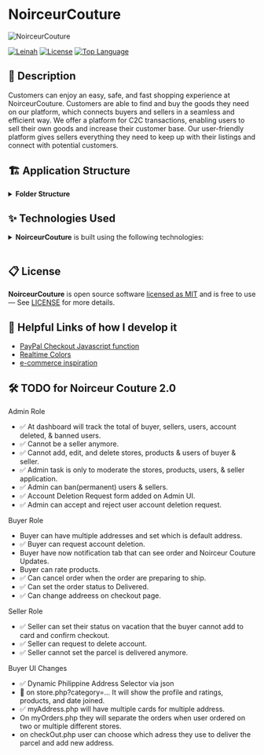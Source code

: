 # NoirceurCouture
![NoirceurCouture](https://github.com/LeinahI/NoirceurCouture/assets/53577436/04d31568-5d84-4ba2-a2f0-bf95d0ed596c)

[![Leinah](https://custom-icon-badges.demolab.com/badge/made%20by%20-Leinah-556bf2?logo=github&logoColor=white&labelColor=101827)](https://github.com/LeinahI)
[![License](https://img.shields.io/github/license/LeinahI/NoirceurCouture?color=dddddd&labelColor=000000)](https://github.com/LeinahI/NoirceurCouture/blob/main/LICENSE)
[![Top Language](https://img.shields.io/github/languages/top/LeinahI/NoirceurCouture?logo=php&logoColor=&label=PHP)](#)

## 📝 Description
Customers can enjoy an easy, safe, and fast shopping experience at NoirceurCouture. Customers are able to find and buy the goods they need on our platform, which connects buyers and sellers in a seamless and efficient way. We offer a platform for C2C transactions, enabling users to sell their own goods and increase their customer base. Our user-friendly platform gives sellers everything they need to keep up with their listings and connect with potential customers.


## 🏗 Application Structure
<details><summary><b>Folder Structure</b></summary>
  
```
NoirceurCouture
├─ admin
│  ├─ assets
│  │  ├─ css
│  │  └─ js
│  ├─ models
│  ├─ partials
├─ assets
│  ├─ css
│  ├─ images
│  │  ├─ index
│  │  └─ logo
│  ├─ js
│  └─ uploads
│     ├─ brands
│     ├─ products
│     └─ slideshow
├─ middleware
├─ models
├─ partials
├─ seller
│  ├─ assets
│  │  ├─ css
│  │  └─ js
│  ├─ models
│  ├─ partials
└─ views
```
</details>

## ✨ Technologies Used
<details><summary><b>NoirceurCouture</b> is built using the following technologies:</summary>

- [PHP](https://www.php.net/): PHP is a server-side scripting language to create webpages.
- [Bootstrap](https://getbootstrap.com/docs/5.3/getting-started/introduction/): Boostrap is a CSS Framework for developing responsive webpages.
- [Fontawesome](https://fontawesome.com/): Fontawesome provides SVG icons that can instantly be customized.
- [Materialize CSS](https://materializecss.com/): Materialize CSS is a design language that combines the classic principles of successful design.
- [jQuery](https://jquery.com/): jQuery is a fast, small, and feature-rich JavaScript library. It makes things like HTML document traversal and manipulation, event handling, animation, and Ajax much simpler with an easy-to-use API
- [Paypal Checkout](https://developer.paypal.com/home): Paypal Checkout provides a Payment Gateway for the vital purpose of the online shopping.

</details><br/>

## 📋 License
**NoirceurCouture** is open source software [licensed as MIT](https://opensource.org/license/mit/) and is free to use — See [LICENSE](https://github.com/LeinahI/NoirceurCouture/blob/master/LICENSE) for more details.

## 🔗 Helpful Links of how I develop it
- [PayPal Checkout Javascript function](https://stackoverflow.com/questions/56414640/paypal-checkout-javascript-with-smart-payment-buttons-create-order-problem)
- [Realtime Colors](https://www.realtimecolors.com/?colors=171412-f6ede7-E7DED8-7B7774-bb6c54&fonts=Raleway-Raleway)
- [e-commerce inspiration](https://dribbble.com/shots/22737212-Fashion-E-commerce-Website)

## 🛠 TODO for Noirceur Couture 2.0
Admin Role
- ✅ At dashboard will track the total of buyer, sellers, users, account deleted, & banned users. 
- ✅ Cannot be a seller anymore.
- ✅ Cannot add, edit, and delete stores, products & users of buyer & seller.
- ✅ Admin task is only to moderate the stores, products, users, & seller application. 
- ✅ Admin can ban(permanent) users & sellers.
- ✅ Account Deletion Request form added on Admin UI.
- ✅ Admin can accept and reject user account deletion request.

Buyer Role
- Buyer can have multiple addresses and set which is default address.
- ✅ Buyer can request account deletion.
- Buyer have now notification tab that can see order and Noirceur Couture Updates.
- Buyer can rate products.
- ✅ Can cancel order when the order are preparing to ship.
- ✅ Can set the order status to Delivered. 
- ✅ Can change addreess on checkout page.

Seller Role
- ✅ Seller can set their status on vacation that the buyer cannot add to card and confirm checkout.
- ✅ Seller can request to delete account.
- ✅ Seller cannot set the parcel is delivered anymore.

Buyer UI Changes
- ✅ Dynamic Philippine Address Selector via json
- 🚧 on store.php?category=... It will show the profile and ratings, products, and date joined.
- ✅ myAddress.php will have multiple cards for multiple address.
- On myOrders.php they will separate the orders when user ordered on two or multiple different stores.
- on checkOut.php user can choose which adress they use to deliver the parcel and add new address.
